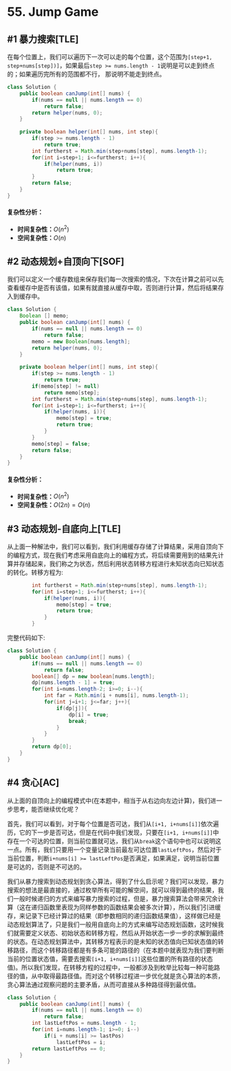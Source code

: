 # 55. Jump Game

## #1 暴力搜索[TLE]

在每个位置上，我们可以遍历下一次可以走的每个位置，这个范围为`[step+1, step+nums[step])]`，如果最后`step >= nums.length - 1`说明是可以走到终点的；如果遍历完所有的范围都不行， 那说明不能走到终点。

```java
class Solution {
    public boolean canJump(int[] nums) {
        if(nums == null || nums.length == 0)
            return false;
        return helper(nums, 0);
    }
    
    private boolean helper(int[] nums, int step){
        if(step >= nums.length - 1)
            return true;
        int furtherst = Math.min(step+nums[step], nums.length-1);
        for(int i=step+1; i<=furtherst; i++){
            if(helper(nums, i))
                return true;
        }
        return false;
    }
}
```

#### 复杂性分析：

- **时间复杂性：**$O(n^2)$
- **空间复杂性：**$O(n)$

## #2 动态规划+自顶向下[SOF]

我们可以定义一个缓存数组来保存我们每一次搜索的情况，下次在计算之前可以先查看缓存中是否有该值，如果有就直接从缓存中取，否则进行计算，然后将结果存入到缓存中。

```java 
class Solution {
    Boolean [] memo;
    public boolean canJump(int[] nums) {
        if(nums == null || nums.length == 0)
            return false;
        memo = new Boolean[nums.length];
        return helper(nums, 0);
    }
    
    private boolean helper(int[] nums, int step){
        if(step >= nums.length - 1)
            return true;
        if(memo[step] != null)
            return memo[step];
        int furtherst = Math.min(step+nums[step], nums.length-1);
        for(int i=step+1; i<=furtherst; i++){
            if(helper(nums, i)){
                memo[step] = true;
                return true;
            }
        }
        memo[step] = false;
        return false;
    }
}
```

#### 复杂性分析：

- **时间复杂性：**$O(n^2)$
- **空间复杂性：**$O(2n)=O(n)$

## #3 动态规划-自底向上[TLE]

从上面一种解法中，我们可以看到，我们利用缓存存储了计算结果，采用自顶向下的编程方式，现在我们考虑采用自底向上的编程方式，将后续需要用到的结果先计算并存储起来，我们称之为状态，然后利用状态转移方程进行未知状态向已知状态的转化。转移方程为:

```java
        int furtherst = Math.min(step+nums[step], nums.length-1);
        for(int i=step+1; i<=furtherst; i++){
            if(helper(nums, i)){
                memo[step] = true;
                return true;
            }
        }
```

完整代码如下:

```java
class Solution {
    public boolean canJump(int[] nums) {
        if(nums == null || nums.length == 0)
            return false;
        boolean[] dp = new boolean[nums.length];
        dp[nums.length - 1] = true;
        for(int i=nums.length-2; i>=0; i--){
            int far = Math.min(i + nums[i], nums.length-1);
            for(int j=i+1; j<=far; j++){
                if(dp[j]){
                    dp[i] = true;
                    break;
                }
            }
        }
        return dp[0];
    }
}
```

## #4 贪心[AC]

从上面的自顶向上的编程模式中(在本题中，相当于从右边向左边计算)，我们进一步思考，能否继续优化呢？

首先，我们可以看到，对于每个位置是否可达，我们从`[i+1, i+nums[i]]`依次遍历，它的下一步是否可达，但是在代码中我们发现，只要在`[i+1, i+nums[i]]`中存在一个可达的位置，则当前位置就可达，我们从`break`这个语句中也可以说明这一点。所有，我们只要用一个变量记录当前最左可达位置`lastLeftPos`，然后对于当前位置，判断`i+nums[i] >= lastLeftPos`是否满足，如果满足，说明当前位置是可达的，否则是不可达的。

我们从暴力搜索到动态规划到贪心算法，得到了什么启示呢？我们可以发现，暴力搜索的想法是最直接的，通过枚举所有可能的解空间，就可以得到最终的结果，我们一般时候递归的方式来编写暴力搜索的过程，但是，暴力搜索算法会带来冗余计算（这在递归函数里表现为同样参数的函数结果会被多次计算），所以我们引进缓存，来记录下已经计算过的结果（即参数相同的递归函数结果值），这样做已经是动态规划算法了，只是我们一般用自底向上的方式来编写动态规划函数，这时候我们就需要定义状态、初始状态和转移方程，然后从开始状态一步一步的求解到最终的状态。在动态规划算法中，其转移方程表示的是未知的状态值向已知状态值的转移路径，而这个转移路径都是有多条可能的路径的（在本题中就表现为我们要判断当前的位置状态值，需要去搜索`[i+1, i+nums[i]]`这些位置的所有路径的状态值)。所以我们发现，在转移方程的过程中，一般都涉及到枚举比较每一种可能路径的值，从中取得最路径值。而对这个转移过程进一步优化就是贪心算法的本质，贪心算法通过观察问题的主要矛盾，从而可直接从多种路径得到最优值。

```java
class Solution {
    public boolean canJump(int[] nums) {
        if(nums == null || nums.length == 0)
            return false;
        int lastLeftPos = nums.length - 1;
        for(int i=nums.length-1; i>=0; i--)
            if(i + nums[i] >= lastPos)
                lastLeftPos = i;
        return lastLeftPos == 0;
    }
}
```

